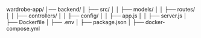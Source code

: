 wardrobe-app/
│── backend/
│   ├── src/
│   │   ├── models/
│   │   ├── routes/
│   │   ├── controllers/
│   │   ├── config/
│   │   ├── app.js
│   │   ├── server.js
│   ├── Dockerfile
│   ├── .env
│   ├── package.json
│   ├── docker-compose.yml
